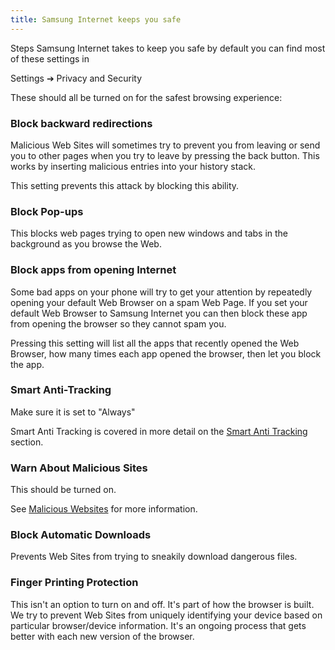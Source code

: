 ```yaml
---
title: Samsung Internet keeps you safe
---
```


Steps Samsung Internet takes to keep you safe by default you can find most of these settings in

Settings ➔ Privacy and Security

These should all be turned on for the safest browsing experience:

### Block backward redirections

Malicious Web Sites will sometimes try to prevent you from leaving or send you to other pages when you try to leave by pressing the back button. This works by inserting malicious entries into your history stack. 

This setting prevents this attack by blocking this ability.

### Block Pop-ups

This blocks web pages trying to open new windows and tabs in the background as you browse the Web.

### Block apps from opening Internet

Some bad apps on your phone will try to get your attention by repeatedly opening your default Web Browser on a spam Web Page. If you set your default Web Browser to Samsung Internet you can then block these app from opening the browser so they cannot spam you.

Pressing this setting will list all the apps that recently opened the Web Browser, how many times each app opened the browser, then let you block the app.

### Smart Anti-Tracking

Make sure it is set to "Always"

Smart Anti Tracking is covered in more detail on the [Smart Anti Tracking](#smart-anti-tracking) section.

### Warn About Malicious Sites

This should be turned on.

See [Malicious Websites](#malicious-websites) for more information.

### Block Automatic Downloads

Prevents Web Sites from trying to sneakily download dangerous files.

### Finger Printing Protection

This isn't an option to turn on and off. It's part of how the browser is built. We try to prevent Web Sites from uniquely identifying your device based on particular browser/device information. It's an ongoing process that gets better with each new version of the browser.